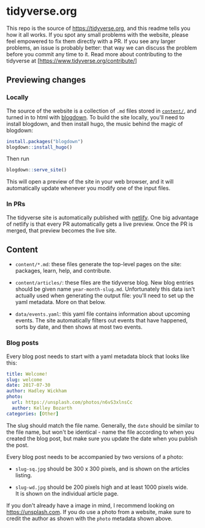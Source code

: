 # tidyverse.org

This repo is the source of <https://tidyverse.org>, and this readme tells you how it all works. If you spot any small problems with the website, please feel empowered to fix them directly with a PR. If you see any larger problems, an issue is probably better: that way we can discuss the problem before you commit any time to it.  Read more about contributing to the tidyverse at [https://www.tidyverse.org/contribute/]

## Previewing changes

### Locally

The source of the website is a collection of `.md` files stored in [`content/`](content/), and turned in to html with [blogdown](https://bookdown.org/yihui/blogdown). To build the site locally, you'll need to install blogdown, and then install hugo, the music behind the magic of blogdown:

```R
install.packages("blogdown")
blogdown::install_hugo()
```

Then run

```R
blogdown::serve_site()
```

This will open a preview of the site in your web browser, and it will automatically update whenever you modify one of the input files.

### In PRs

The tidyverse site is automatically published with [netlify](http://netlify.com/). One big advantage of netlify is that every PR automatically gets a live preview. Once the PR is merged, that preview becomes the live site.

## Content

* `content/*.md`: these files generate the top-level pages on the site:
  packages, learn, help, and contribute. 
  
* `content/articles/`: these files are the tidyverse blog. New blog entries
  should be given name `year-month-slug.md`. Unfortunately this data isn't
  actually used when generating the output file: you'll need to set up 
  the yaml metadata. More on that below.

* `data/events.yaml`: this yaml file contains information about upcoming 
  events. The site automatically filters out events that have happened,
  sorts by date, and then shows at most two events.

### Blog posts

Every blog post needs to start with a yaml metadata block that looks like this:

```yaml
title: Welcome!
slug: welcome
date: 2017-07-30
author: Hadley Wickham
photo:
  url: https://unsplash.com/photos/n6vS3xlnsCc
  author: Kelley Bozarth
categories: [Other]
```

The slug should match the file name. Generally, the `date` should be similar to the file name, but won't be identical - name the file according to when you created the blog post, but make sure you update the date when you publish the post.

Every blog post needs to be accompanied by two versions of a photo:

* `slug-sq.jpg` should be 300 x 300 pixels, and is shown on the articles listing.

* `slug-wd.jpg` should be 200 pixels high and at least 1000 pixels wide.  
  It is shown on the individual article page.
  
If you don't already have a image in mind, I recommend looking on <https://unsplash.com>. If you do use a photo from a website, make sure to credit the author as shown with the `photo` metadata shown above.
